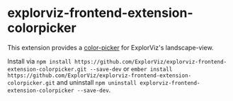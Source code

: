 # explorviz-frontend-extension-colorpicker

This extension provides a [color-picker](https://itsjavi.com/bootstrap-colorpicker) for ExplorViz's landscape-view. 

Install via `npm install https://github.com/ExplorViz/explorviz-frontend-extension-colorpicker.git --save-dev` or `ember install https://github.com/ExplorViz/explorviz-frontend-extension-colorpicker.git` and uninstall `npm uninstall explorviz-frontend-extension-colorpicker --save-dev`.
